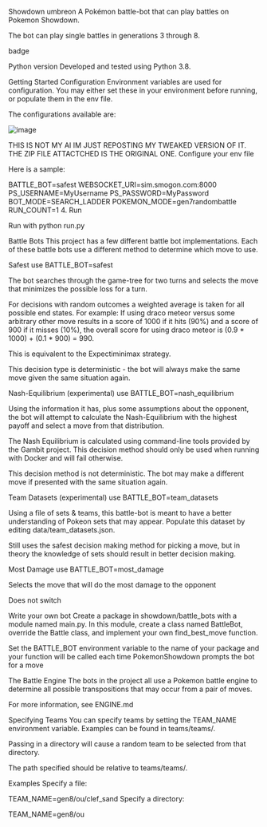 Showdown umbreon
A Pokémon battle-bot that can play battles on Pokemon Showdown.

The bot can play single battles in generations 3 through 8.

badge

Python version
Developed and tested using Python 3.8.

Getting Started
Configuration
Environment variables are used for configuration. You may either set these in your environment before running, or populate them in the env file.

The configurations available are:

![image](https://github.com/ididoopsy123/Pokemon-showdown-ai/assets/87253312/52940924-860c-4230-b99b-8500840f64ee)

THIS IS NOT MY AI IM JUST REPOSTING MY TWEAKED VERSION OF IT. THE ZIP FILE ATTACTCHED IS THE ORIGINAL ONE.
Configure your env file

Here is a sample:

BATTLE_BOT=safest
WEBSOCKET_URI=sim.smogon.com:8000
PS_USERNAME=MyUsername
PS_PASSWORD=MyPassword
BOT_MODE=SEARCH_LADDER
POKEMON_MODE=gen7randombattle
RUN_COUNT=1
4. Run

Run with python run.py

Battle Bots
This project has a few different battle bot implementations. Each of these battle bots use a different method to determine which move to use.

Safest
use BATTLE_BOT=safest

The bot searches through the game-tree for two turns and selects the move that minimizes the possible loss for a turn.

For decisions with random outcomes a weighted average is taken for all possible end states. For example: If using draco meteor versus some arbitrary other move results in a score of 1000 if it hits (90%) and a score of 900 if it misses (10%), the overall score for using draco meteor is (0.9 * 1000) + (0.1 * 900) = 990.

This is equivalent to the Expectiminimax strategy.

This decision type is deterministic - the bot will always make the same move given the same situation again.

Nash-Equilibrium (experimental)
use BATTLE_BOT=nash_equilibrium

Using the information it has, plus some assumptions about the opponent, the bot will attempt to calculate the Nash-Equilibrium with the highest payoff and select a move from that distribution.

The Nash Equilibrium is calculated using command-line tools provided by the Gambit project. This decision method should only be used when running with Docker and will fail otherwise.

This decision method is not deterministic. The bot may make a different move if presented with the same situation again.

Team Datasets (experimental)
use BATTLE_BOT=team_datasets

Using a file of sets & teams, this battle-bot is meant to have a better understanding of Pokeon sets that may appear. Populate this dataset by editing data/team_datasets.json.

Still uses the safest decision making method for picking a move, but in theory the knowledge of sets should result in better decision making.

Most Damage
use BATTLE_BOT=most_damage

Selects the move that will do the most damage to the opponent

Does not switch

Write your own bot
Create a package in showdown/battle_bots with a module named main.py. In this module, create a class named BattleBot, override the Battle class, and implement your own find_best_move function.

Set the BATTLE_BOT environment variable to the name of your package and your function will be called each time PokemonShowdown prompts the bot for a move

The Battle Engine
The bots in the project all use a Pokemon battle engine to determine all possible transpositions that may occur from a pair of moves.

For more information, see ENGINE.md

Specifying Teams
You can specify teams by setting the TEAM_NAME environment variable. Examples can be found in teams/teams/.

Passing in a directory will cause a random team to be selected from that directory.

The path specified should be relative to teams/teams/.

Examples
Specify a file:

TEAM_NAME=gen8/ou/clef_sand
Specify a directory:

TEAM_NAME=gen8/ou
